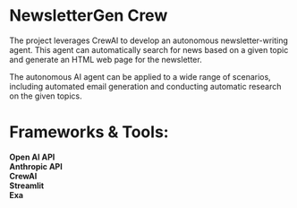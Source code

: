 # NewsletterGen Crew

The project leverages CrewAI to develop an autonomous newsletter-writing agent. This agent can automatically search for news based on a given topic and generate an HTML web page for the newsletter.

The autonomous AI agent can be applied to a wide range of scenarios, including automated email generation and conducting automatic research on the given topics.



# Frameworks & Tools:
**Open AI API**<br />
**Anthropic API**<br />
**CrewAI**<br />
**Streamlit**<br />
**Exa**



